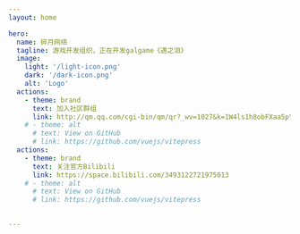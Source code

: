 ```yaml
---
layout: home

hero:
  name: 碎月网络
  tagline: 游戏开发组织，正在开发galgame《遇之泪》
  image:
    light: '/light-icon.png'
    dark: '/dark-icon.png'
    alt: 'Logo'
  actions:
    - theme: brand
      text: 加入社区群组
      link: http://qm.qq.com/cgi-bin/qm/qr?_wv=1027&k=1W4ls1h8obFXaa5pYftMZbe98oR1zf0t&authKey=m110GOvWNFkzHZt33kKfl1DUPWqrpArzt2PHGe6jF1Mbb2nGwAytgA6se7B3ZEm9&noverify=0&group_code=796496095
    # - theme: alt
      # text: View on GitHub
      # link: https://github.com/vuejs/vitepress
  actions:
    - theme: brand
      text: 关注官方Bilibili
      link: https://space.bilibili.com/3493122721975013
    # - theme: alt
      # text: View on GitHub
      # link: https://github.com/vuejs/vitepress
      

---
```

<style>
/*爱的魔力转圈圈*/
.m-home-layout .image-src:hover {
  transform: translate(-50%, -50%) rotate(666turn);
  transition: transform 59s 1s cubic-bezier(0.3, 0, 0.8, 1);
}

.m-home-layout .details small {
  opacity: 0.8;
}

.m-home-layout .bottom-small {
  display: block;
  margin-top: 2em;
  text-align: right;
}
</style>
